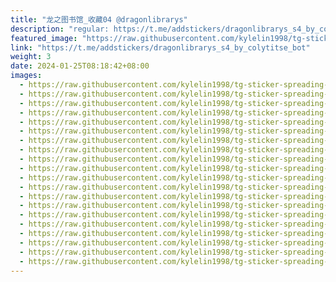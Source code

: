 ```yaml
---
title: "龙之图书馆_收藏04 @dragonlibrarys"
description: "regular: https://t.me/addstickers/dragonlibrarys_s4_by_colytitse_bot"
featured_image: "https://raw.githubusercontent.com/kylelin1998/tg-sticker-spreading-worldwide-images/main/img/3a5faf29-a553-4736-af45-60da9faafc58.jpg"
link: "https://t.me/addstickers/dragonlibrarys_s4_by_colytitse_bot"
weight: 3
date: 2024-01-25T08:18:42+08:00
images:
  - https://raw.githubusercontent.com/kylelin1998/tg-sticker-spreading-worldwide-images/main/img/3a5faf29-a553-4736-af45-60da9faafc58.jpg
  - https://raw.githubusercontent.com/kylelin1998/tg-sticker-spreading-worldwide-images/main/img/983551c8-4e58-445d-a44b-b22855a04c7d.jpg
  - https://raw.githubusercontent.com/kylelin1998/tg-sticker-spreading-worldwide-images/main/img/87a4557a-abad-4527-a4d6-a9f6461be3ff.jpg
  - https://raw.githubusercontent.com/kylelin1998/tg-sticker-spreading-worldwide-images/main/img/170a038c-18f7-46c5-a23e-72aad09cf200.jpg
  - https://raw.githubusercontent.com/kylelin1998/tg-sticker-spreading-worldwide-images/main/img/be09b121-2100-4e61-a2fc-d63e622d89d6.jpg
  - https://raw.githubusercontent.com/kylelin1998/tg-sticker-spreading-worldwide-images/main/img/7ef1576e-bc5b-432a-893b-370d1bf8b040.jpg
  - https://raw.githubusercontent.com/kylelin1998/tg-sticker-spreading-worldwide-images/main/img/6cd31e87-27a4-404f-b945-6bfcddf3479e.jpg
  - https://raw.githubusercontent.com/kylelin1998/tg-sticker-spreading-worldwide-images/main/img/06d4bf42-2398-4047-8468-774953750c13.jpg
  - https://raw.githubusercontent.com/kylelin1998/tg-sticker-spreading-worldwide-images/main/img/43bdb508-ceeb-4c8c-af44-b33cc2d26b2b.jpg
  - https://raw.githubusercontent.com/kylelin1998/tg-sticker-spreading-worldwide-images/main/img/feb63497-e979-4c6c-b311-17d94f582643.jpg
  - https://raw.githubusercontent.com/kylelin1998/tg-sticker-spreading-worldwide-images/main/img/9b7a1438-fd4e-44b2-a45d-450326497c11.jpg
  - https://raw.githubusercontent.com/kylelin1998/tg-sticker-spreading-worldwide-images/main/img/1acd28d9-014f-4432-91cd-f8a6ff6142bf.jpg
  - https://raw.githubusercontent.com/kylelin1998/tg-sticker-spreading-worldwide-images/main/img/1cda432b-7b95-4bf1-b73d-df17f919b8e3.jpg
  - https://raw.githubusercontent.com/kylelin1998/tg-sticker-spreading-worldwide-images/main/img/dd0bc8f4-c166-4f37-9664-3c4c18f2947f.jpg
  - https://raw.githubusercontent.com/kylelin1998/tg-sticker-spreading-worldwide-images/main/img/99849339-3b14-4314-bea3-6e7b633824e6.jpg
  - https://raw.githubusercontent.com/kylelin1998/tg-sticker-spreading-worldwide-images/main/img/8d03516f-8ce8-44ff-b8e5-d30d49a2c33c.jpg
  - https://raw.githubusercontent.com/kylelin1998/tg-sticker-spreading-worldwide-images/main/img/71ff4307-fe5e-4ef7-a78c-3579973aecbb.jpg
  - https://raw.githubusercontent.com/kylelin1998/tg-sticker-spreading-worldwide-images/main/img/eeb84efa-da72-412f-b1dd-ae359082de36.jpg
  - https://raw.githubusercontent.com/kylelin1998/tg-sticker-spreading-worldwide-images/main/img/02fb98a1-c5b5-43ad-ad97-93ba99fa3ece.jpg
  - https://raw.githubusercontent.com/kylelin1998/tg-sticker-spreading-worldwide-images/main/img/719df931-22c4-4a90-874a-75f56d9509c2.jpg
---
```

